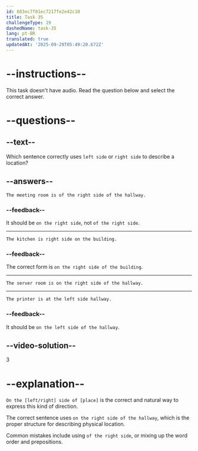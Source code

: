 ```yaml
---
id: 683ec7f81ec7217fe2e42c10
title: Task 35
challengeType: 19
dashedName: task-35
lang: pt-BR
translated: true
updatedAt: '2025-09-29T05:49:20.672Z'
---
```


# --instructions--

This task doesn't have audio. Read the question below and select the correct answer.

# --questions--

## --text--

Which sentence correctly uses `left side` or `right side` to describe a location?

## --answers--

`The meeting room is of the right side of the hallway.`

### --feedback--

It should be `on the right side`, not `of the right side`.

---

`The kitchen is right side on the building.`

### --feedback--

The correct form is `on the right side of the building`.

---

`The server room is on the right side of the hallway.`

---

`The printer is at the left side hallway.`

### --feedback--

It should be `on the left side of the hallway`.

## --video-solution--

3

# --explanation--

`On the [left/right] side of [place]` is the correct and natural way to express this kind of direction.

The correct sentence uses `on the right side of the hallway`, which is the proper structure for describing physical location.

Common mistakes include using `of the right side`, or mixing up the word order and prepositions.
